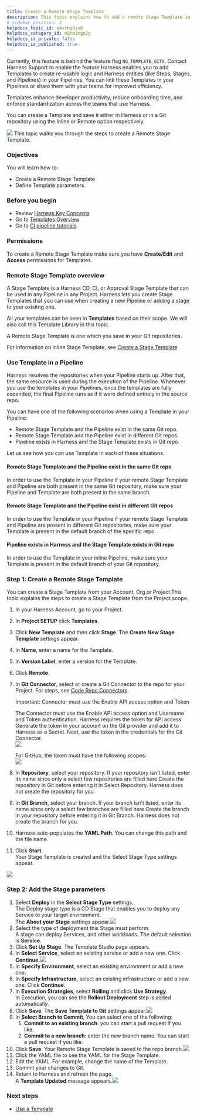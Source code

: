 ```yaml
---
title: Create a Remote Stage Template
description: This topic explains how to add a remote Stage Template in Harness.
# sidebar_position: 2
helpdocs_topic_id: e4xthq6sx0
helpdocs_category_id: m8tm1mgn2g
helpdocs_is_private: false
helpdocs_is_published: true
---
```


Currently, this feature is behind the feature flag `NG_TEMPLATE_GITX`. Contact Harness Support to enable the feature.​​Harness enables you to add Templates to create re-usable logic and Harness entities (like Steps, Stages, and Pipelines) in your Pipelines. You can link these Templates in your Pipelines or share them with your teams for improved efficiency.

Templates enhance developer productivity, reduce onboarding time, and enforce standardization across the teams that use Harness.

You can create a Template and save it either in Harness or in a Git repository using the Inline or Remote option respectively.​

![](./static/create-a-remote-stage-template-87.png)
This topic walks you through the steps to create a Remote Stage Template.​

### Objectives

You will learn how to:

* Create a Remote Stage Template
* Define Template parameters.​​

### Before you begin

* Review [Harness Key Concepts​](../../first-gen/starthere-firstgen/harness-key-concepts.md)
* Go to [Templates Overview](template.md)
* Go to [CI pipeline tutorials​](../../continuous-integration/ci-quickstarts/ci-pipeline-quickstart.md)

### Permissions

To create a Remote Stage Template make sure you have **Create/Edit** and **Access** permissions for Templates.​

### Remote Stage Template overview

A Stage Template is a Harness CD, CI, or Approval Stage Template that can be used in any Pipeline in any Project. Harness lets you create Stage Templates that you can use when creating a new Pipeline or adding a stage to your exisitng one.

All your templates can be seen in **Templates** based on their scope. ​We will also call this Template Library in this topic.

A Remote Stage Template is one which you save in your Git repositories.

For information on inline Stage Template, see [Create a Stage Template](add-a-stage-template.md).

### Use Template in a Pipeline

Harness resolves the repositories when your Pipeline starts up. ​After that, the same resource is used during the execution of the Pipeline. Whenever you use the templates in your Pipelines, once the templates are fully expanded, the final Pipeline runs as if it were defined entirely in the source repo.​

You can have one of the following scenarios when using a Template in your Pipeline:​

* ​Remote Stage Template and the Pipeline exist in the same Git repo.
* Remote Stage Template and the Pipeline exist in different Git repos​.
* Pipeline exists in Harness and the Stage Template exists in Git repo.​

Let us see how you can use Template in each of these situations.​

#### Remote Stage Template and the Pipeline exist in the same Git repo

In order to use the Template in your Pipeline if your remote Stage Template and Pipeline are both present in the same Git repository, make sure your Pipeline and Template are both present in the same branch.​​

#### Remote Stage Template and the Pipeline exist in different Git repos

In order to use the Template in your Pipeline if your remote Stage Template and Pipeline are present in different Git repositories,​ make sure your Template is present in the default branch of the specific repo.​

#### Pipeline exists in Harness and the Stage Template exists in Git repo

In order to use the Template in your inline Pipeline​, make sure your Template is present in the default branch of your Git repository.​

### Step 1: Create a Remote Stage Template

You can create a Stage Template from your Account, Org or Project. ​This topic explains the steps to create a Stage Template from the Project scope.

1. In your Harness Account, go to your Project.​
2. In **Project SETUP** click **Templates**.
3. Click **New Template** and then click **Stage**. ​The **Create New Stage Template** settings appear.
4. In **Name**, enter a name for the Template.​
5. In **Version Label**, enter a version for the Template.​
6. Click **Remote**.
7. In **Git Connector**, select or create a Git Connector to the repo for your Project.​ For steps, see [Code Repo Connectors](/docs/platform/7_Connectors/Code-Repositories/).

   Important: Connector must use the Enable API access option and Token

   The Connector must use the Enable API access option and Username and Token authentication. ​Harness requires the token for API access. Generate the token in your account on the Git provider and add it to Harness as a Secret. Next, use the token in the credentials for the Git Connector.​​  
   ![](./static/create-a-remote-stage-template-88.png)  

   For GitHub, the token must have the following scopes:​  
   ![](./static/create-a-remote-stage-template-89.png)
   
8. In **Repository**, select your repository. If your repository isn't listed, enter its name since only a select few repositories are filled here.​Create the repository in Git before entering it in Select Repository. Harness does not create the repository for you.​
9. In **Git Branch**, select your branch. If your branch isn't listed, enter its name since only a select few branches are filled here.Create the branch in your repository before entering it in Git Branch. Harness does not create the branch for you.​​
10. ​Harness auto-populates the **YAML Path**. You can change this path and the file name.
11. Click **Start**.​​  
Your Stage Template is created and the Select Stage Type settings appear.

![](./static/create-a-remote-stage-template-90.png)
### Step 2: Add the Stage parameters

1. Select **Deploy** in the **Select** **Stage Type** settings.  
The Deploy stage type is a CD Stage that enables you to deploy any Service to your target environment.​  
The **About your Stage** settings appear.![](./static/create-a-remote-stage-template-91.png)
2. Select the type of deployment this Stage must perform.​  
A stage can deploy Services, and other workloads. The default selection is **Service**.
3. Click **Set Up Stage**. The Template Studio page appears.
4. In **Select Service**, select an existing service or add a new one. Click **Continue.**![](./static/create-a-remote-stage-template-92.png)
5. In **Specify** **Environment**, select an existing environment or add a new one.
6. In **Specify Infrastructure**, select an existing infrastructure or add a new one. Click **Continue**.
7. In **Execution Strategies**, select **Rolling** and click **Use Strategy**.  
In Execution, you can see the **Rollout Deployment** step is added automatically.
8. Click **Save**. The **Save Template to Git** settings appear.![](./static/create-a-remote-stage-template-93.png)
9. In **Select Branch to Commit**, You can select one of the following:​
	1. **Commit to an existing branch**: you can start a pull request if you like.​​
	2. **Commit to a new branch**:​ enter the new branch name. You can start a pull request if you like.​
10. Click **Save**. Your Remote Stage Template is saved to the repo branch.​​![](./static/create-a-remote-stage-template-94.png)
11. Click the YAML file to see the YAML for the Stage Template.​
12. Edit the YAML. For example, change the name of the Template.​​
13. Commit your changes to Git.​​
14. Return to Harness and refresh the page.​​​  
A **Template Updated** message appears.​![](./static/create-a-remote-stage-template-95.png)

### Next steps

* [Use a Template](use-a-template.md)


